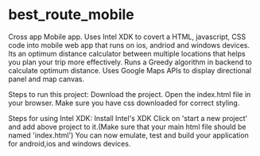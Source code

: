 best_route_mobile
=================

Cross app Mobile app.
Uses Intel XDK to covert a HTML, javascript, CSS code into mobile web app that runs on ios, andriod and windows devices. 
Its an optimum distance calculator between multiple locations that helps you plan your trip more effectively. 
Runs a Greedy algorithm in backend to calculate optimum distance. 
Uses Google Maps APIs to display directional panel and map canvas.

Steps to run this project:
Download the project.
Open the index.html file in your browser.
Make sure you have css downloaded for correct styling.

Steps for using Intel XDK:
Install Intel's XDK
Click on 'start a new project' and add above project to it.(Make sure that your main html file should be named 'index.html')
You can now emulate, test and build your application for android,ios and windows devices.
